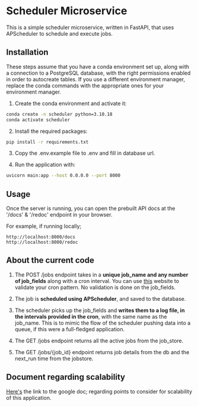 # Scheduler Microservice

This is a simple scheduler microservice, written in FastAPI, that uses APScheduler to schedule and execute jobs.


## Installation

These steps assume that you have a conda environment set up, along with a connection to a PostgreSQL database, with the right permissions enabled in order to autocreate tables.
If you use a different environment manager, replace the conda commands with the appropriate ones for your environment manager.

1. Create the conda environment and activate it:

```bash
conda create -n scheduler python=3.10.18
conda activate scheduler
```

2. Install the required packages:

```bash
pip install -r requirements.txt
```

3. Copy the .env.example file to .env and fill in database url.

4. Run the application with:

```bash
uvicorn main:app --host 0.0.0.0 --port 8000
```

## Usage

Once the server is running, you can open the prebuilt API docs at the '/docs' & '/redoc' endpoint in your browser.

For example, if running locally;
```
http://localhost:8000/docs
http://localhost:8000/redoc
```


## About the current code

1. The POST /jobs endpoint takes in a **unique job_name and any number of job_fields** along with a cron interval. You can use [this](https://crontab.guru) website to validate your cron pattern. No validation is done on the job_fields.

2. The job is **scheduled using APScheduler**, and saved to the database. 

3. The scheduler picks up the job_fields and **writes them to a log file, in the intervals provided in the cron**, with the same name as the job_name. This is to mimic the flow of the scheduler pushing data into a queue, if this were a full-fledged application. 

4. The GET /jobs endpoint returns all the active jobs from the job_store.

5. The GET /jobs/{job_id} endpoint returns job details from the db and the next_run time from the jobstore.


## Document regarding scalability 

[Here's](https://docs.google.com/document/d/12cmXFbDGEcnQZcEt-r-GgceOR4M5bQgs3oZRzj-dzEs/edit?usp=sharing) the link to the google doc; regarding points to consider for scalability of this application.
